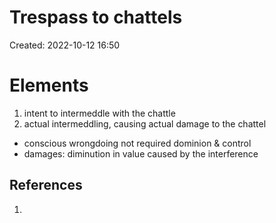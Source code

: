 # Trespass to chattels
Created: 2022-10-12 16:50

# Elements

1. intent to intermeddle with the chattle
2. actual intermeddling, causing actual damage to the chattel 

- conscious wrongdoing not required
dominion & control 
- damages: diminution in value caused by the interference 


## References

1. 